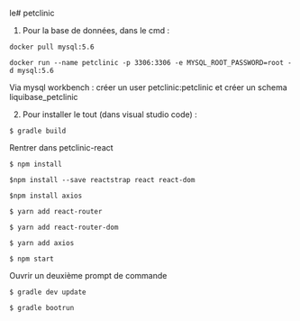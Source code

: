 le# petclinic

1. Pour la base de données, dans le cmd :

`docker pull mysql:5.6`

`docker run --name petclinic -p 3306:3306 -e MYSQL_ROOT_PASSWORD=root -d mysql:5.6`

Via mysql workbench : créer un user petclinic:petclinic et créer un schema liquibase_petclinic

2. Pour installer le tout (dans visual studio code) : 

`$ gradle build`

Rentrer dans petclinic-react

`$ npm install`

`$npm install --save reactstrap react react-dom`

`$npm install axios`

`$ yarn add react-router`

`$ yarn add react-router-dom`

`$ yarn add axios`

`$ npm start`

Ouvrir un deuxième prompt de commande

`$ gradle dev update`

`$ gradle bootrun`



